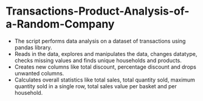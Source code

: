 # Transactions-Product-Analysis-of-a-Random-Company

* The script performs data analysis on a dataset of transactions using pandas library.
* Reads in the data, explores and manipulates the data, changes datatype, checks missing values and finds unique households and products.
* Creates new columns like total discount, percentage discount and drops unwanted columns.
* Calculates overall statistics like total sales, total quantity sold, maximum quantity sold in a single row, total sales value per basket and per household.
